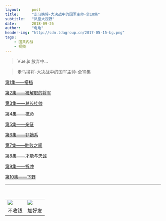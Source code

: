 ```yaml
---
layout:     post
title:      "走马换将-大决战中的国军主帅-全10集"
subtitle:   "凤凰大视野"
date:       2018-09-26
author:     "龟龟"
header-img: "http://cdn.tdagroup.cn/2017-05-15-bg.png"
tags:
    - 国共内战
    - 视频
---
```


>Vue.js 放弃中...

>走马换将-大决战中的国军主帅-全10集

[第1集——搭档](http://cdn.tdagroup.cn/1-%E6%90%AD%E6%A1%A3-videoplayback.MP4)

[第2集——被解职的将军](http://cdn.tdagroup.cn/2-%E8%A2%AB%E8%A7%A3%E8%81%8C%E7%9A%84%E5%90%8D%E5%B0%86-videoplayback.MP4)

[第3集——总长挂帅](http://cdn.tdagroup.cn/3-%E6%80%BB%E9%95%BF%E6%8C%82%E5%B8%85-videoplayback.MP4)

[第4集——抗命](http://cdn.tdagroup.cn/4-%E6%8A%97%E5%91%BD-videoplayback.MP4)

[第5集——亲征](http://cdn.tdagroup.cn/5-%E4%BA%B2%E5%BE%81-videoplayback.MP4)

[第6集——非嫡系](http://cdn.tdagroup.cn/6-%E9%9D%9E%E5%AB%A1%E7%B3%BB-videoplayback.MP4)

[第7集——胜败之间](http://cdn.tdagroup.cn/7-%E8%83%9C%E8%B4%A5%E4%B9%8B%E9%97%B4-videoplayback.MP4)

[第8集——才能与忠诚](http://cdn.tdagroup.cn/8-%E6%89%8D%E8%83%BD%E4%B8%8E%E5%BF%A0%E8%AF%9A-videoplayback.MP4)

[第9集——折冲](http://cdn.tdagroup.cn/9-%E6%8A%98%E5%86%B2-videoplayback.MP4)

[第10集——下野](http://cdn.tdagroup.cn/10-%E4%B8%8B%E9%87%8E-videoplayback.MP4)

<!-- <iframe 
    width="800" 
    height="450"
    src="http://cdn.tdagroup.cn/2-%E8%A2%AB%E8%A7%A3%E8%81%8C%E7%9A%84%E5%90%8D%E5%B0%86-videoplayback.MP4"
    frameborder="0" 
    allowfullscreen>
</iframe> -->
----
<br />
<table border="0">
    <tr border="0">
        <td>
            <img src="http://cdn.tdagroup.cn/0%20%2837%29.gif">
        </td>
        <td>
            <img src="http://cdn.tdagroup.cn/1490924677.png">
        </td>
    </tr>
    <tr>
        <td style="text-align:center">
            <span>不收钱</span>
        </td>
        <td style="text-align:center">
            <span>加好友</span>
        </td>
    </tr>
</table>
